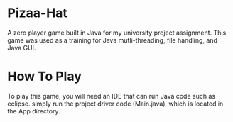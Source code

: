 # Pizaa-Hat
A zero player game built in Java for my university project assignment. This game was used as a training for Java mutli-threading, file handling, and Java GUI. 

# How To Play
To play this game, you will need an IDE that can run Java code such as eclipse. simply run the project driver code (Main.java), which is located in the App directory.
